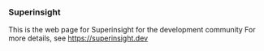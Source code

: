### Superinsight
This is the web page for Superinsight for the development community
For more details, see https://superinsight.dev
